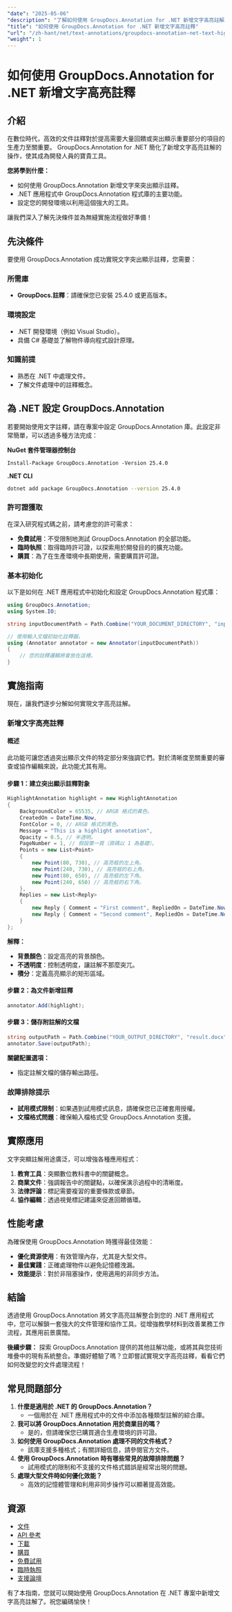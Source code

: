 ```yaml
---
"date": "2025-05-06"
"description": "了解如何使用 GroupDocs.Annotation for .NET 新增文字高亮註解。這份全面的指南將幫助您簡化文件協作並提高工作效率。"
"title": "如何使用 GroupDocs.Annotation for .NET 新增文字高亮註釋"
"url": "/zh-hant/net/text-annotations/groupdocs-annotation-net-text-highlight/"
"weight": 1
---
```


# 如何使用 GroupDocs.Annotation for .NET 新增文字高亮註釋

## 介紹
在數位時代，高效的文件註釋對於提高需要大量回饋或突出顯示重要部分的項目的生產力至關重要。 GroupDocs.Annotation for .NET 簡化了新增文字高亮註解的操作，使其成為開發人員的寶貴工具。

**您將學到什麼：**
- 如何使用 GroupDocs.Annotation 新增文字來突出顯示註釋。
- .NET 應用程式中 GroupDocs.Annotation 程式庫的主要功能。
- 設定您的開發環境以利用這個強大的工具。

讓我們深入了解先決條件並為無縫實施流程做好準備！

## 先決條件
要使用 GroupDocs.Annotation 成功實現文字突出顯示註釋，您需要：

### 所需庫
- **GroupDocs.註釋**：請確保您已安裝 25.4.0 或更高版本。

### 環境設定
- .NET 開發環境（例如 Visual Studio）。
- 具備 C# 基礎並了解物件導向程式設計原理。

### 知識前提
- 熟悉在 .NET 中處理文件。
- 了解文件處理中的註釋概念。

## 為 .NET 設定 GroupDocs.Annotation
若要開始使用文字註釋，請在專案中設定 GroupDocs.Annotation 庫。此設定非常簡單，可以透過多種方法完成：

**NuGet 套件管理器控制台**
```shell
Install-Package GroupDocs.Annotation -Version 25.4.0
```

**.NET CLI**
```bash
dotnet add package GroupDocs.Annotation --version 25.4.0
```

### 許可證獲取
在深入研究程式碼之前，請考慮您的許可需求：
- **免費試用**：不受限制地測試 GroupDocs.Annotation 的全部功能。
- **臨時執照**：取得臨時許可證，以探索用於開發目的的擴充功能。
- **購買**：為了在生產環境中長期使用，需要購買許可證。

### 基本初始化
以下是如何在 .NET 應用程式中初始化和設定 GroupDocs.Annotation 程式庫：
```csharp
using GroupDocs.Annotation;
using System.IO;

string inputDocumentPath = Path.Combine("YOUR_DOCUMENT_DIRECTORY", "input.docx");

// 使用輸入文檔初始化註釋器。
using (Annotator annotator = new Annotator(inputDocumentPath))
{
    // 您的註釋邏輯將會放在這裡。
}
```

## 實施指南
現在，讓我們逐步分解如何實現文字高亮註解。

### 新增文字高亮註釋
#### 概述
此功能可讓您透過突出顯示文件的特定部分來強調它們。對於清晰度至關重要的審查或協作編輯來說，此功能尤其有用。

#### 步驟 1：建立突出顯示註釋對象
```csharp
HighlightAnnotation highlight = new HighlightAnnotation
{
    BackgroundColor = 65535, // ARGB 格式的黃色。
    CreatedOn = DateTime.Now,
    FontColor = 0, // ARGB 格式的黑色。
    Message = "This is a highlight annotation",
    Opacity = 0.5, // 半透明。
    PageNumber = 1, // 假設第一頁（頁碼以 1 為基礎）。
    Points = new List<Point>
    {
        new Point(80, 730), // 高亮框的左上角。
        new Point(240, 730), // 高亮框的右上角。
        new Point(80, 650), // 高亮框的左下角。
        new Point(240, 650) // 高亮框的右下角。
    },
    Replies = new List<Reply>
    {
        new Reply { Comment = "First comment", RepliedOn = DateTime.Now },
        new Reply { Comment = "Second comment", RepliedOn = DateTime.Now }
    }
};
```
**解釋：**
- **背景顏色**：設定高亮的背景顏色。
- **不透明度**：控制透明度，讓註解不那麼突兀。
- **積分**：定義高亮顯示的矩形區域。

#### 步驟 2：為文件新增註釋
```csharp
annotator.Add(highlight);
```

#### 步驟 3：儲存附註解的文檔
```csharp
string outputPath = Path.Combine("YOUR_OUTPUT_DIRECTORY", "result.docx");
annotator.Save(outputPath);
```
**關鍵配置選項：**
- 指定註解文檔的儲存輸出路徑。

### 故障排除提示
- **試用模式限制**：如果遇到試用模式訊息，請確保您已正確套用授權。
- **文檔格式問題**：確保輸入檔格式受 GroupDocs.Annotation 支援。

## 實際應用
文字突顯註解用途廣泛，可以增強各種應用程式：
1. **教育工具**：突顯數位教科書中的關鍵概念。
2. **商業文件**：強調報告中的關鍵點，以確保演示過程中的清晰度。
3. **法律評論**：標記需要複習的重要條款或章節。
4. **協作編輯**：透過視覺標記建議來促進回饋循環。

## 性能考慮
為確保使用 GroupDocs.Annotation 時獲得最佳效能：
- **優化資源使用**：有效管理內存，尤其是大型文件。
- **最佳實踐**：正確處理物件以避免記憶體洩漏。
- **效能提示**：對於非阻塞操作，使用適用的非同步方法。

## 結論
透過使用 GroupDocs.Annotation 將文字高亮註解整合到您的 .NET 應用程式中，您可以解鎖一套強大的文件管理和協作工具。從增強教學材料到改善業務工作流程，其應用前景廣闊。

**後續步驟：**
探索 GroupDocs.Annotation 提供的其他註解功能，或將其與您技術堆疊中的現有系統整合。準備好體驗了嗎？立即嘗試實現文字高亮註釋，看看它們如何改變您的文件處理流程！

## 常見問題部分
1. **什麼是適用於 .NET 的 GroupDocs.Annotation？**
   - 一個用於在 .NET 應用程式中的文件中添加各種類型註解的綜合庫。
2. **我可以將 GroupDocs.Annotation 用於商業目的嗎？**
   - 是的，但請確保您已購買適合生產環境的許可證。
3. **如何使用 GroupDocs.Annotation 處理不同的文件格式？**
   - 該庫支援多種格式；有關詳細信息，請參閱官方文件。
4. **使用 GroupDocs.Annotation 時有哪些常見的故障排除問題？**
   - 試用模式的限制和不支援的文件格式錯誤是經常出現的問題。
5. **處理大型文件時如何優化效能？**
   - 高效的記憶體管理和利用非同步操作可以顯著提高效能。

## 資源
- [文件](https://docs.groupdocs.com/annotation/net/)
- [API 參考](https://reference.groupdocs.com/annotation/net/)
- [下載](https://releases.groupdocs.com/annotation/net/)
- [購買](https://purchase.groupdocs.com/buy)
- [免費試用](https://releases.groupdocs.com/annotation/net/)
- [臨時執照](https://purchase.groupdocs.com/temporary-license/)
- [支援論壇](https://forum.groupdocs.com/c/annotation/) 

有了本指南，您就可以開始使用 GroupDocs.Annotation 在 .NET 專案中新增文字高亮註解了。祝您編碼愉快！
